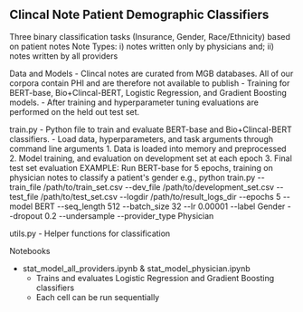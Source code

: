 ## Clincal Note Patient Demographic Classifiers
Three binary classification tasks (Insurance, Gender, Race/Ethnicity) based on patient notes 
Note Types: i) notes written only by physicians and; ii) notes written by all providers

Data and Models
    - Clincal notes are curated from MGB databases. All of our corpora contain PHI and are therefore not available to publish
    - Training for BERT-base, Bio+Clincal-BERT, Logistic Regression, and Gradient Boosting models. 
    - After training and hyperparameter tuning evaluations are performed on the held out test set.

train.py
    - Python file to train and evaluate BERT-base and Bio+Clincal-BERT classifiers.
    - Load data, hyperparameters, and task arguments through command line arguments
    1. Data is loaded into memory and preprocessed 
    2. Model training, and evaluation on development set at each epoch
    3. Final test set evaluation
    EXAMPLE: Run BERT-base for 5 epochs, training on physician notes to classify a patient's gender
    e.g., python train.py --train_file /path/to/train_set.csv --dev_file /path/to/development_set.csv --test_file /path/to/test_set.csv --logdir /path/to/result_logs_dir --epochs 5  --model BERT --seq_length 512 --batch_size 32 --lr 0.00001 --label Gender --dropout 0.2 --undersample --provider_type Physician

utils.py
    - Helper functions for classification

Notebooks
- stat_model_all_providers.ipynb & stat_model_physician.ipynb
    - Trains and evaluates Logistic Regression and Gradient Boosting classifiers
    - Each cell can be run sequentially 
